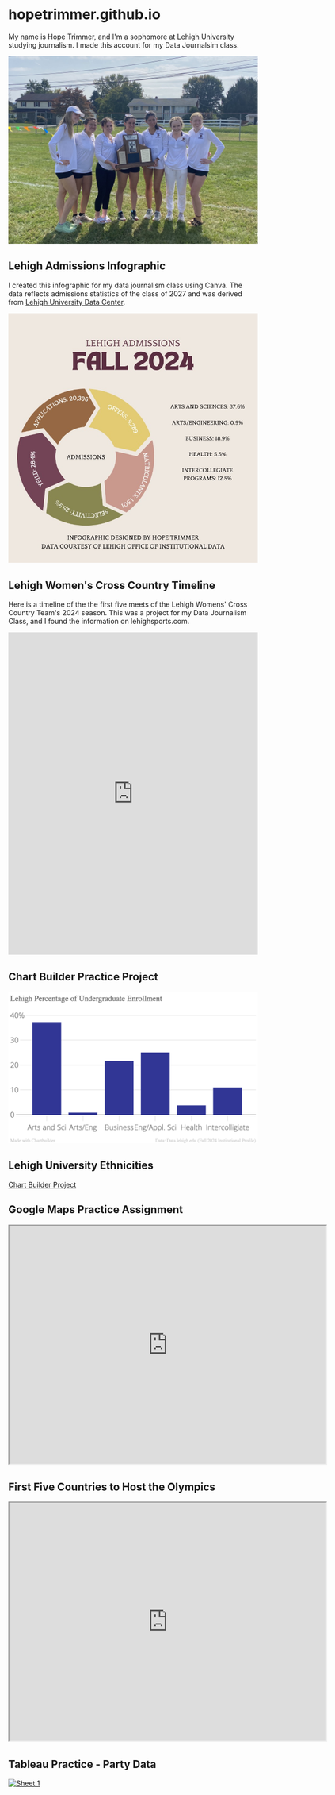 # hopetrimmer.github.io
My name is Hope Trimmer, and I'm a sophomore at [Lehigh University](https://www2.lehigh.edu/) studying journalism. I made this account for my Data Journalsim class.

![profile image](https://github.com/hopetrimmer/hopetrimmer.github.io/blob/main/ProfileImage.jpg?raw=true)

## Lehigh Admissions Infographic
I created this infographic for my data journalism class using Canva. The data reflects admissions statistics of the class of 2027 and was derived from [Lehigh University Data Center](https://www1.lehigh.edu/admissions/admission-statistics).

![infographic](https://github.com/hopetrimmer/hopetrimmer.github.io/blob/main/infographic%20chart%20social%20media%20template.jpg?raw=true)

## Lehigh Women's Cross Country Timeline
Here is a timeline of the the first five meets of the Lehigh Womens' Cross Country Team's 2024 season. This was a project for my Data Journalism Class, and I found the information on lehighsports.com.
<iframe src='https://cdn.knightlab.com/libs/timeline3/latest/embed/index.html?source=1UekH3S_3GTpiLkBEgOujyj6znY-Z3wE0dgI-8ytH-Fg&font=Default&lang=en&initial_zoom=2&height=650' width='100%' height='650' webkitallowfullscreen mozallowfullscreen allowfullscreen frameborder='0'></iframe>

## Chart Builder Practice Project
![Practice](https://github.com/hopetrimmer/hopetrimmer.github.io/blob/main/Lehigh_Percentage_of_Undergraduate_Enrollment_Percent_of_Undergraduate_Enrollment_chartbuilder.png?raw=true)
## Lehigh University Ethnicities
[Chart Builder Project](https://github.com/hopetrimmer/hopetrimmer.github.io/blob/main/Lehigh_University_Ethnicities_Undergrad__Grad_chartbuilder%20(2).png)

## Google Maps Practice Assignment
<iframe src="https://www.google.com/maps/d/u/0/embed?mid=1JrVYSq_ZDisHx7ONB6QSw2eTkrVOqqI&ehbc=2E312F" width="640" height="480"></iframe>

## First Five Countries to Host the Olympics
<iframe src="https://www.google.com/maps/d/u/0/embed?mid=1OJO4Ruem1YgbzfoK7wouMu2dWYlj-Nc&ehbc=2E312F" width="640" height="480"></iframe>

## Tableau Practice - Party Data

<div class='tableauPlaceholder' id='viz1732043807746' style='position: relative'><noscript><a href='#'><img alt='Sheet 1 ' src='https:&#47;&#47;public.tableau.com&#47;static&#47;images&#47;Pa&#47;PartyData_17303902438340&#47;Sheet1&#47;1_rss.png' style='border: none' /></a></noscript><object class='tableauViz'  style='display:none;'><param name='host_url' value='https%3A%2F%2Fpublic.tableau.com%2F' /> <param name='embed_code_version' value='3' /> <param name='site_root' value='' /><param name='name' value='PartyData_17303902438340&#47;Sheet1' /><param name='tabs' value='no' /><param name='toolbar' value='yes' /><param name='static_image' value='https:&#47;&#47;public.tableau.com&#47;static&#47;images&#47;Pa&#47;PartyData_17303902438340&#47;Sheet1&#47;1.png' /> <param name='animate_transition' value='yes' /><param name='display_static_image' value='yes' /><param name='display_spinner' value='yes' /><param name='display_overlay' value='yes' /><param name='display_count' value='yes' /><param name='language' value='en-US' /></object></div> <script type='text/javascript'> var divElement = document.getElementById('viz1732043807746'); var vizElement = divElement.getElementsByTagName('object')[0]; vizElement.style.width='100%';vizElement.style.height=(divElement.offsetWidth*0.75)+'px'; var scriptElement = document.createElement('script'); scriptElement.src = 'https://public.tableau.com/javascripts/api/viz_v1.js'; vizElement.parentNode.insertBefore(scriptElement, vizElement); </script>
